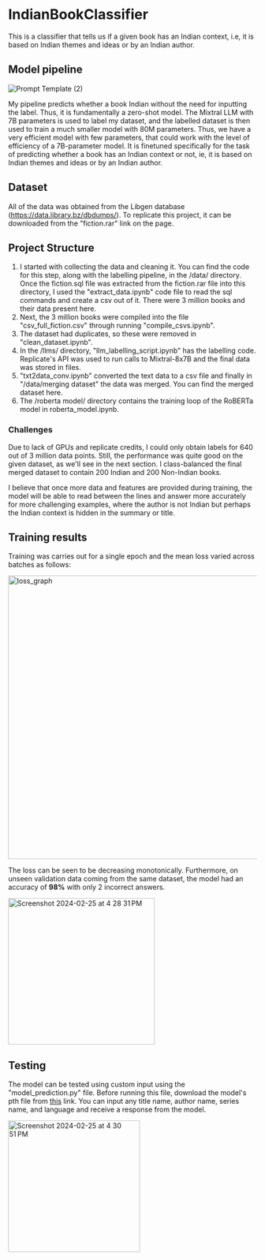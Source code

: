 # IndianBookClassifier
This is a classifier that tells us if a given book has an Indian context, i.e, it is based on Indian themes and ideas or by an Indian author.

## Model pipeline

![Prompt Template (2)](https://github.com/nikhilanand03/IndianBookClassifier/assets/75153414/dc0c994f-e395-4ad9-8826-1c981e12eb80)

My pipeline predicts whether a book Indian without the need for inputting the label. Thus, it is fundamentally a zero-shot model. The Mixtral LLM with 7B parameters is used to label my dataset, and the labelled dataset is then used to train a much smaller model with 80M parameters. Thus, we have a very efficient model with few parameters, that could work with the level of efficiency of a 7B-parameter model. It is finetuned specifically for the task of predicting whether a book has an Indian context or not, ie, it is based on Indian themes and ideas or by an Indian author.

## Dataset

All of the data was obtained from the Libgen database (https://data.library.bz/dbdumps/). To replicate this project, it can be downloaded from the "fiction.rar" link on the page.

## Project Structure

1. I started with collecting the data and cleaning it. You can find the code for this step, along with the labelling pipeline, in the /data/ directory. Once the fiction.sql file was extracted from the fiction.rar file into this directory, I used the "extract_data.ipynb" code file to read the sql commands and create a csv out of it. There were 3 million books and their data present here.
2. Next, the 3 million books were compiled into the file "csv_full_fiction.csv" through running "compile_csvs.ipynb".
3. The dataset had duplicates, so these were removed in "clean_dataset.ipynb".
4. In the /llms/ directory, "llm_labelling_script.ipynb" has the labelling code. Replicate's API was used to run calls to Mixtral-8x7B and the final data was stored in files.
5. "txt2data_conv.ipynb" converted the text data to a csv file and finally in "/data/merging dataset" the data was merged. You can find the merged dataset here.
6. The /roberta model/ directory contains the training loop of the RoBERTa model in roberta_model.ipynb.

### Challenges

Due to lack of GPUs and replicate credits, I could only obtain labels for 640 out of 3 million data points. Still, the performance was quite good on the given dataset, as we'll see in the next section. I class-balanced the final merged dataset to contain 200 Indian and 200 Non-Indian books.

I believe that once more data and features are provided during training, the model will be able to read between the lines and answer more accurately for more challenging examples, where the author is not Indian but perhaps the Indian context is hidden in the summary or title.

## Training results

Training was carries out for a single epoch and the mean loss varied across batches as follows:

<img width="575" alt="loss_graph" src="https://github.com/nikhilanand03/IndianBookClassifier/assets/75153414/c007040c-1a1c-46d8-857d-f0182bfe9f37">

The loss can be seen to be decreasing monotonically. Furthermore, on unseen validation data coming from the same dataset, the model had an accuracy of **98%** with only 2 incorrect answers.

<img width="297" alt="Screenshot 2024-02-25 at 4 28 31 PM" src="https://github.com/nikhilanand03/IndianBookClassifier/assets/75153414/6d69ee0f-9065-4e14-856b-7c5e6526a5df">

## Testing

The model can be tested using custom input using the "model_prediction.py" file. Before running this file, download the model's pth file from [this](https://drive.google.com/file/d/1a8Qp8WsIvKlptIrUlgmhFbjqfMcTpXap/view?usp=sharing) link. You can input any title name, author name, series name, and language and receive a response from the model.

<img width="267" alt="Screenshot 2024-02-25 at 4 30 51 PM" src="https://github.com/nikhilanand03/IndianBookClassifier/assets/75153414/c461015c-b278-4c3a-b103-97023a6994a6">


